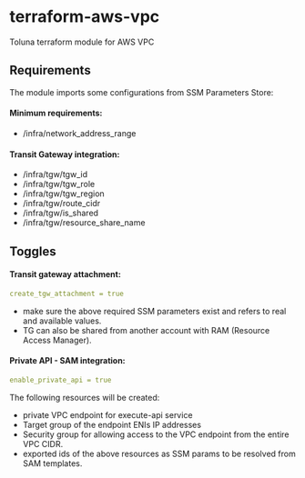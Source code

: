 # terraform-aws-vpc
Toluna terraform module for AWS VPC

## Requirements
The module imports some configurations from SSM Parameters Store:
#### Minimum requirements:
- /infra/network_address_range
#### Transit Gateway integration:
- /infra/tgw/tgw_id
- /infra/tgw/tgw_role
- /infra/tgw/tgw_region
- /infra/tgw/route_cidr
- /infra/tgw/is_shared
- /infra/tgw/resource_share_name

## Toggles
#### Transit gateway attachment:
```yaml
create_tgw_attachment = true
```
- make sure the above required SSM parameters exist and refers to real and available values.
- TG can also be shared from another account with RAM (Resource Access Manager).
#### Private API - SAM integration:
```yaml
enable_private_api = true
```
The following resources will be created:
 - private VPC endpoint for execute-api service
 - Target group of the endpoint ENIs IP addresses
 - Security group for allowing access to the VPC endpoint from the entire VPC CIDR.
 - exported ids of the above resources as SSM params to be resolved from SAM templates.
 